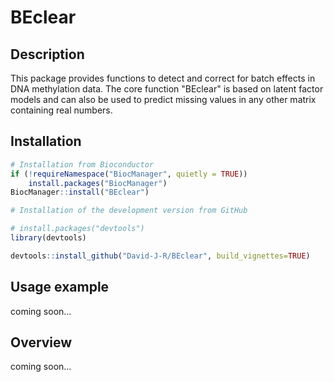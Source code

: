 # BEclear

## Description

This package provides functions to detect and correct for batch effects in
DNA methylation data. The core function "BEclear" is based on latent factor
models and can also be used to predict missing values in any other matrix
containing real numbers.

## Installation

```r
# Installation from Bioconductor
if (!requireNamespace("BiocManager", quietly = TRUE))
    install.packages("BiocManager")
BiocManager::install("BEclear")
```

```r
# Installation of the development version from GitHub

# install.packages("devtools")
library(devtools)

devtools::install_github("David-J-R/BEclear", build_vignettes=TRUE)
```

## Usage example

coming soon...

## Overview

coming soon...

